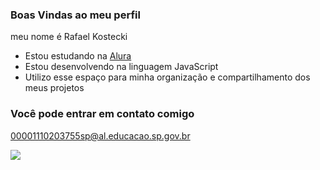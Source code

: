 ### Boas Vindas ao meu perfil

meu nome é Rafael Kostecki

- Estou estudando na [Alura](https://www.alura.com.br)
- Estou desenvolvendo na linguagem JavaScript
- Utilizo esse espaço para minha organização e compartilhamento dos meus projetos

### Você pode entrar em contato comigo

00001110203755sp@al.educacao.sp.gov.br



![](https://media1.tenor.com/m/wPudCfjCrD8AAAAC/penguin-hello.gif)
